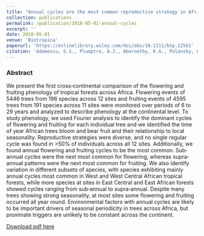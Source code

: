 ```yaml
---
title: "Annual cycles are the most common reproductive strategy in African tropical tree communities"
collection: publications
permalink: /publication/2018-05-01-annual-cycles
excerpt: ''
date: 2018-05-01
venue: 'Biotropica'
paperurl: 'https://onlinelibrary.wiley.com/doi/abs/10.1111/btp.12561'
citation: 'Adamescu, G.S., Plumptre, A.J., Abernethy, K.A., Polansky, L., Bush, E.R., Chapman, C.A., Shoo, L.P., Fayolle, A., Janmaat, K.R., Robbins, M.M. and Ndangalasi, H.J., 2018. Annual cycles are the most common reproductive strategy in African tropical tree communities. Biotropica, 50(3), pp.418-430.'
---
```

  
### Abstract
We present the first cross‐continental comparison of the flowering and fruiting phenology of tropical forests across Africa. Flowering events of 5446 trees from 196 species across 12 sites and fruiting events of 4595 trees from 191 species across 11 sites were monitored over periods of 6 to 29 years and analyzed to describe phenology at the continental level. To study phenology, we used Fourier analysis to identify the dominant cycles of flowering and fruiting for each individual tree and we identified the time of year African trees bloom and bear fruit and their relationship to local seasonality. Reproductive strategies were diverse, and no single regular cycle was found in >50% of individuals across all 12 sites. Additionally, we found annual flowering and fruiting cycles to be the most common. Sub‐annual cycles were the next most common for flowering, whereas supra‐annual patterns were the next most common for fruiting. We also identify variation in different subsets of species, with species exhibiting mainly annual cycles most common in West and West Central African tropical forests, while more species at sites in East Central and East African forests showed cycles ranging from sub‐annual to supra‐annual. Despite many trees showing strong seasonality, at most sites some flowering and fruiting occurred all year round. Environmental factors with annual cycles are likely to be important drivers of seasonal periodicity in trees across Africa, but proximate triggers are unlikely to be constant across the continent.

[Download pdf here](https://dspace.stir.ac.uk/bitstream/1893/27321/1/Adamescu%20et%20al.%202018.%20Biotropica_manuscript.pdf)
